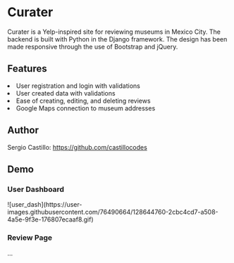 <h1>Curater</h1>
Curater is a Yelp-inspired site for reviewing museums in Mexico City. The backend is built with Python in the Django framework. 
The design has been made responsive through the use of Bootstrap and jQuery.
<h2>Features</h2>
<li>User registration and login with validations</li>
<li>User created data with validations</li>
<li>Ease of creating, editing, and deleting reviews</li>
<li>Google Maps connection to museum addresses</li>
<h2>Author</h2>
Sergio Castillo: <a href="https://github.com/castillocodes">https://github.com/castillocodes</a>
<h2>Demo</h2>
<h3>User Dashboard</h3>
![user_dash](https://user-images.githubusercontent.com/76490664/128644760-2cbc4cd7-a508-4a5e-9f3e-176807ecaaf8.gif)
<h3>Review Page</h3>
...
